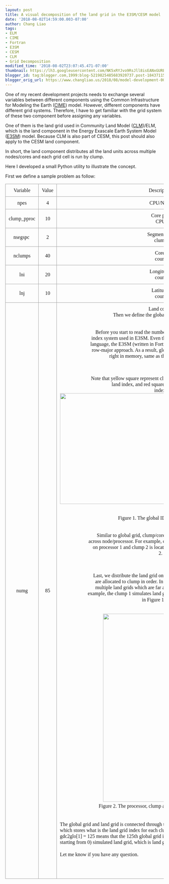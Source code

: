 ```yaml
---
layout: post
title: A visual decomposition of the land grid in the E3SM/CESM model
date: '2018-08-02T14:59:00.003-07:00'
author: Chang Liao
tags:
- ELM
- CIME
- Fortran
- E3SM
- CESM
- CLM
- Grid Decomposition
modified_time: '2018-08-02T23:07:45.471-07:00'
thumbnail: https://lh3.googleusercontent.com/NK5xRYJvo9RsJll8isEANxGUREJvm8rQSW8YuM4LLHByuSW3wIO5bMHW15nzwgP5zqKmXBnKlkv5-O0RQ5iZbcXOI4nszOVLVgzLOaDsibN32vfbo0puI3KqQE9afOQ8LHGEem-4PQG3Ew=s72-c
blogger_id: tag:blogger.com,1999:blog-5219825485683920737.post-1843711549862235551
blogger_orig_url: https://www.changliao.us/2018/08/model-development-005.html
---
```


One of my recent development projects needs to exchange several variables 
between different components using the Common Infrastructure for Modeling the 
Earth ([CIME](http://esmci.github.io/cime/)) model. However, different 
components have different grid systems. Therefore, I have to get familiar with 
the grid system of these two component before assigning any variables. 

One of them is the land grid used in Community Land Model 
([CLM](http://www.cesm.ucar.edu/models/clm/))/ELM, which is the land component 
in the Energy Exascale Earth System Model ([E3SM](https://e3sm.org/)) model. 
Because CLM is also part of CESM, this post should also apply to the CESM land 
component. 
<div> 
<div>In short, the land component distributes all the land units across 
multiple nodes/cores and each grid cell is run by clump. 

Here I developed a small Python utility to illustrate the concept. 

First we define a sample problem as follow: 
<div class="separator" style="clear: both; text-align: center;"><div 
class="separator" style="clear: both; text-align: center;"> 
<table id="docs-internal-guid-7bf7207c-fc8e-8b0a-7154-1976a4e94853" 
style="border-collapse: collapse; border: none; text-align: 
center;"><colgroup><col width="159px"></col><col width="66px"></col><col 
width="192px"></col></colgroup><tr style="height: 38px;"><td 
style="border-bottom: solid #9E9E9E 1px; border-left: solid #9E9E9E 1px; 
border-right: solid #9E9E9E 1px; border-top: solid #9E9E9E 1px; 
padding-bottom: 10px; padding-left: 10px; padding-right: 10px; padding-top: 
10px; vertical-align: middle;"><div dir="ltr" style="line-height: 1.2; 
margin-bottom: 0pt; margin-top: 0pt; text-align: center;"><span 
style="font-family: &quot;times new roman&quot;; font-size: 12pt; 
vertical-align: baseline; white-space: pre-wrap;">Variable<td 
style="border-bottom: solid #9E9E9E 1px; border-left: solid #9E9E9E 1px; 
border-right: solid #9E9E9E 1px; border-top: solid #9E9E9E 1px; 
padding-bottom: 10px; padding-left: 10px; padding-right: 10px; padding-top: 
10px; vertical-align: middle;"><div dir="ltr" style="line-height: 1.2; 
margin-bottom: 0pt; margin-top: 0pt; text-align: center;"><span 
style="font-family: &quot;times new roman&quot;; font-size: 12pt; 
vertical-align: baseline; white-space: pre-wrap;">Value<td 
style="border-bottom: solid #9E9E9E 1px; border-left: solid #9E9E9E 1px; 
border-right: solid #9E9E9E 1px; border-top: solid #9E9E9E 1px; 
padding-bottom: 10px; padding-left: 10px; padding-right: 10px; padding-top: 
10px; vertical-align: middle;"><div dir="ltr" style="line-height: 1.2; 
margin-bottom: 0pt; margin-top: 0pt; text-align: center;"><span 
style="font-family: &quot;times new roman&quot;; font-size: 12pt; 
vertical-align: baseline; white-space: pre-wrap;">Description<tr 
style="height: 38px;"><td style="border-bottom: solid #9E9E9E 1px; 
border-left: solid #9E9E9E 1px; border-right: solid #9E9E9E 1px; border-top: 
solid #9E9E9E 1px; padding-bottom: 10px; padding-left: 10px; padding-right: 
10px; padding-top: 10px; vertical-align: middle;"><div dir="ltr" 
style="line-height: 1.2; margin-bottom: 0pt; margin-top: 0pt; text-align: 
center;"><span style="font-family: &quot;times new roman&quot;; font-size: 
12pt; vertical-align: baseline; white-space: pre-wrap;">npes<td 
style="border-bottom: solid #9E9E9E 1px; border-left: solid #9E9E9E 1px; 
border-right: solid #9E9E9E 1px; border-top: solid #9E9E9E 1px; 
padding-bottom: 10px; padding-left: 10px; padding-right: 10px; padding-top: 
10px; vertical-align: middle;"><div dir="ltr" style="line-height: 1.2; 
margin-bottom: 0pt; margin-top: 0pt; text-align: center;"><span 
style="font-family: &quot;times new roman&quot;; font-size: 12pt; 
vertical-align: baseline; white-space: pre-wrap;">4<td style="border-bottom: 
solid #9E9E9E 1px; border-left: solid #9E9E9E 1px; border-right: solid #9E9E9E 
1px; border-top: solid #9E9E9E 1px; padding-bottom: 10px; padding-left: 10px; 
padding-right: 10px; padding-top: 10px; vertical-align: middle;"><div 
dir="ltr" style="line-height: 1.2; margin-bottom: 0pt; margin-top: 0pt; 
text-align: center;"><span style="font-family: &quot;times new roman&quot;; 
font-size: 12pt; vertical-align: baseline; white-space: pre-wrap;">CPU/Node<tr 
style="height: 38px;"><td style="border-bottom: solid #9E9E9E 1px; 
border-left: solid #9E9E9E 1px; border-right: solid #9E9E9E 1px; border-top: 
solid #9E9E9E 1px; padding-bottom: 10px; padding-left: 10px; padding-right: 
10px; padding-top: 10px; vertical-align: middle;"><div dir="ltr" 
style="line-height: 1.2; margin-bottom: 0pt; margin-top: 0pt; text-align: 
center;"><span style="font-family: &quot;times new roman&quot;; font-size: 
12pt; vertical-align: baseline; white-space: pre-wrap;">clump_pproc <td 
style="border-bottom: solid #9E9E9E 1px; border-left: solid #9E9E9E 1px; 
border-right: solid #9E9E9E 1px; border-top: solid #9E9E9E 1px; 
padding-bottom: 10px; padding-left: 10px; padding-right: 10px; padding-top: 
10px; vertical-align: middle;"><div dir="ltr" style="line-height: 1.2; 
margin-bottom: 0pt; margin-top: 0pt; text-align: center;"><span 
style="font-family: &quot;times new roman&quot;; font-size: 12pt; 
vertical-align: baseline; white-space: pre-wrap;">10<td style="border-bottom: 
solid #9E9E9E 1px; border-left: solid #9E9E9E 1px; border-right: solid #9E9E9E 
1px; border-top: solid #9E9E9E 1px; padding-bottom: 10px; padding-left: 10px; 
padding-right: 10px; padding-top: 10px; vertical-align: middle;"><div 
dir="ltr" style="line-height: 1.2; margin-bottom: 0pt; margin-top: 0pt; 
text-align: center;"><span style="font-family: &quot;times new roman&quot;; 
font-size: 12pt; vertical-align: baseline; white-space: pre-wrap;">Core per 
CPU<tr style="height: 38px;"><td style="border-bottom: solid #9E9E9E 1px; 
border-left: solid #9E9E9E 1px; border-right: solid #9E9E9E 1px; border-top: 
solid #9E9E9E 1px; padding-bottom: 10px; padding-left: 10px; padding-right: 
10px; padding-top: 10px; vertical-align: middle;"><div dir="ltr" 
style="line-height: 1.2; margin-bottom: 0pt; margin-top: 0pt; text-align: 
center;"><span style="font-family: &quot;times new roman&quot;; font-size: 
12pt; vertical-align: baseline; white-space: pre-wrap;">nsegspc <td 
style="border-bottom: solid #9E9E9E 1px; border-left: solid #9E9E9E 1px; 
border-right: solid #9E9E9E 1px; border-top: solid #9E9E9E 1px; 
padding-bottom: 10px; padding-left: 10px; padding-right: 10px; padding-top: 
10px; vertical-align: middle;"><div dir="ltr" style="line-height: 1.2; 
margin-bottom: 0pt; margin-top: 0pt; text-align: center;"><span 
style="font-family: &quot;times new roman&quot;; font-size: 12pt; 
vertical-align: baseline; white-space: pre-wrap;">2<td style="border-bottom: 
solid #9E9E9E 1px; border-left: solid #9E9E9E 1px; border-right: solid #9E9E9E 
1px; border-top: solid #9E9E9E 1px; padding-bottom: 10px; padding-left: 10px; 
padding-right: 10px; padding-top: 10px; vertical-align: middle;"><div 
dir="ltr" style="line-height: 1.2; margin-bottom: 0pt; margin-top: 0pt; 
text-align: center;"><span style="font-family: &quot;times new roman&quot;; 
font-size: 12pt; vertical-align: baseline; white-space: pre-wrap;">Segment per 
clump<tr style="height: 38px;"><td style="border-bottom: solid #9E9E9E 1px; 
border-left: solid #9E9E9E 1px; border-right: solid #9E9E9E 1px; border-top: 
solid #9E9E9E 1px; padding-bottom: 10px; padding-left: 10px; padding-right: 
10px; padding-top: 10px; vertical-align: middle;"><div dir="ltr" 
style="line-height: 1.2; margin-bottom: 0pt; margin-top: 0pt; text-align: 
center;"><span style="font-family: &quot;times new roman&quot;; font-size: 
12pt; vertical-align: baseline; white-space: pre-wrap;">nclumps<td 
style="border-bottom: solid #9E9E9E 1px; border-left: solid #9E9E9E 1px; 
border-right: solid #9E9E9E 1px; border-top: solid #9E9E9E 1px; 
padding-bottom: 10px; padding-left: 10px; padding-right: 10px; padding-top: 
10px; vertical-align: middle;"><div dir="ltr" style="line-height: 1.2; 
margin-bottom: 0pt; margin-top: 0pt; text-align: center;"><span 
style="font-family: &quot;times new roman&quot;; font-size: 12pt; 
vertical-align: baseline; white-space: pre-wrap;">40<td style="border-bottom: 
solid #9E9E9E 1px; border-left: solid #9E9E9E 1px; border-right: solid #9E9E9E 
1px; border-top: solid #9E9E9E 1px; padding-bottom: 10px; padding-left: 10px; 
padding-right: 10px; padding-top: 10px; vertical-align: middle;"><div 
dir="ltr" style="line-height: 1.2; margin-bottom: 0pt; margin-top: 0pt; 
text-align: center;"><span style="font-family: &quot;times new roman&quot;; 
font-size: 12pt; vertical-align: baseline; white-space: pre-wrap;">Core 
count<tr style="height: 38px;"><td style="border-bottom: solid #9E9E9E 1px; 
border-left: solid #9E9E9E 1px; border-right: solid #9E9E9E 1px; border-top: 
solid #9E9E9E 1px; padding-bottom: 10px; padding-left: 10px; padding-right: 
10px; padding-top: 10px; vertical-align: middle;"><div dir="ltr" 
style="line-height: 1.2; margin-bottom: 0pt; margin-top: 0pt; text-align: 
center;"><span style="font-family: &quot;times new roman&quot;; font-size: 
12pt; vertical-align: baseline; white-space: pre-wrap;">lni<td 
style="border-bottom: solid #9E9E9E 1px; border-left: solid #9E9E9E 1px; 
border-right: solid #9E9E9E 1px; border-top: solid #9E9E9E 1px; 
padding-bottom: 10px; padding-left: 10px; padding-right: 10px; padding-top: 
10px; vertical-align: middle;"><div dir="ltr" style="line-height: 1.2; 
margin-bottom: 0pt; margin-top: 0pt; text-align: center;"><span 
style="font-family: &quot;times new roman&quot;; font-size: 12pt; 
vertical-align: baseline; white-space: pre-wrap;">20<td style="border-bottom: 
solid #9E9E9E 1px; border-left: solid #9E9E9E 1px; border-right: solid #9E9E9E 
1px; border-top: solid #9E9E9E 1px; padding-bottom: 10px; padding-left: 10px; 
padding-right: 10px; padding-top: 10px; vertical-align: middle;"><div 
dir="ltr" style="line-height: 1.2; margin-bottom: 0pt; margin-top: 0pt; 
text-align: center;"><span style="font-family: &quot;times new roman&quot;; 
font-size: 12pt; vertical-align: baseline; white-space: pre-wrap;">Longitude 
count<tr style="height: 38px;"><td style="border-bottom: solid #9E9E9E 1px; 
border-left: solid #9E9E9E 1px; border-right: solid #9E9E9E 1px; border-top: 
solid #9E9E9E 1px; padding-bottom: 10px; padding-left: 10px; padding-right: 
10px; padding-top: 10px; vertical-align: middle;"><div dir="ltr" 
style="line-height: 1.2; margin-bottom: 0pt; margin-top: 0pt; text-align: 
center;"><span style="font-family: &quot;times new roman&quot;; font-size: 
12pt; vertical-align: baseline; white-space: pre-wrap;">lnj<td 
style="border-bottom: solid #9E9E9E 1px; border-left: solid #9E9E9E 1px; 
border-right: solid #9E9E9E 1px; border-top: solid #9E9E9E 1px; 
padding-bottom: 10px; padding-left: 10px; padding-right: 10px; padding-top: 
10px; vertical-align: middle;"><div dir="ltr" style="line-height: 1.2; 
margin-bottom: 0pt; margin-top: 0pt; text-align: center;"><span 
style="font-family: &quot;times new roman&quot;; font-size: 12pt; 
vertical-align: baseline; white-space: pre-wrap;">10<td style="border-bottom: 
solid #9E9E9E 1px; border-left: solid #9E9E9E 1px; border-right: solid #9E9E9E 
1px; border-top: solid #9E9E9E 1px; padding-bottom: 10px; padding-left: 10px; 
padding-right: 10px; padding-top: 10px; vertical-align: middle;"><div 
dir="ltr" style="line-height: 1.2; margin-bottom: 0pt; margin-top: 0pt; 
text-align: center;"><span style="font-family: &quot;times new roman&quot;; 
font-size: 12pt; vertical-align: baseline; white-space: pre-wrap;">Latitude 
count<tr style="height: 38px;"><td style="border-bottom: solid #9E9E9E 1px; 
border-left: solid #9E9E9E 1px; border-right: solid #9E9E9E 1px; border-top: 
solid #9E9E9E 1px; padding-bottom: 10px; padding-left: 10px; padding-right: 
10px; padding-top: 10px; vertical-align: middle;"><div dir="ltr" 
style="line-height: 1.2; margin-bottom: 0pt; margin-top: 0pt; text-align: 
center;"><span style="font-family: &quot;times new roman&quot;; font-size: 
12pt; vertical-align: baseline; white-space: pre-wrap;">numg<td 
style="border-bottom: solid #9E9E9E 1px; border-left: solid #9E9E9E 1px; 
border-right: solid #9E9E9E 1px; border-top: solid #9E9E9E 1px; 
padding-bottom: 10px; padding-left: 10px; padding-right: 10px; padding-top: 
10px; vertical-align: middle;"><div dir="ltr" style="line-height: 1.2; 
margin-bottom: 0pt; margin-top: 0pt; text-align: center;"><span 
style="font-family: &quot;times new roman&quot;; font-size: 12pt; 
vertical-align: baseline; white-space: pre-wrap;">85<td style="border-bottom: 
solid #9E9E9E 1px; border-left: solid #9E9E9E 1px; border-right: solid #9E9E9E 
1px; border-top: solid #9E9E9E 1px; padding-bottom: 10px; padding-left: 10px; 
padding-right: 10px; padding-top: 10px; vertical-align: middle;"><div 
dir="ltr" style="line-height: 1.2; margin-bottom: 0pt; margin-top: 0pt; 
text-align: center;"><span style="font-family: &quot;times new roman&quot;; 
font-size: 12pt; vertical-align: baseline; white-space: pre-wrap;">Land count 
Then we define the global grid and land mask: 

Before you start to read the numbers, you need to understand the index system 
used in E3SM. 
Even though Fortran is a 
[column-major](https://en.wikipedia.org/wiki/Row-_and_column-major_order) 
language, the E3SM (written in Fortran) stores the global grid using a 
row-major approach. As a result, global grid index starts from left to right 
in memory, same as the land mask (Figure 1). 

Note that yellow square represent clump index, blue square represent land 
index, and red square represents global grid index.<img height="352" 
id="docs-internal-guid-cfc78fda-fc8f-4cab-758a-91d4a1dbdd93" 
src="https://lh3.googleusercontent.com/NK5xRYJvo9RsJll8isEANxGUREJvm8rQSW8YuM4LLHByuSW3wIO5bMHW15nzwgP5zqKmXBnKlkv5-O0RQ5iZbcXOI4nszOVLVgzLOaDsibN32vfbo0puI3KqQE9afOQ8LHGEem-4PQG3Ew" 
width="640" /> 
<div style="text-align: center;">Figure 1. The global ID and land ID map. 

Similar to global grid, clump/core index starts from left to right across 
node/processor. For example, clump 1 is located on the first core on processor 
1 and clump 2 is located on the first core on processor 2. 

Last, we distribute the land grid onto the clumps. All the land grids are 
allocated to clump in order. In the end, a clump may simulate multiple land 
grids which are far away in the spatial domain. For example, the clump 1 
simulates land grid 1, 41 and 81 (circled in yellow in Figure 1 and 2). 
<div style="text-align: center;"><img height="598px;" 
id="docs-internal-guid-e1ad27a7-fc90-2a62-a184-32e152985c10" 
src="https://lh5.googleusercontent.com/2GEbYlp4yVj99-6OsZW1B_Dl_NDGlmrCOZRdmtjiE5zAVKo7410r9TLZCVybR-IG6DvtJIobiqj55-iXhr4ZIg58i_TDRNxI5e1vm4W8mNLsw0KUSKl3jkcH1BiE9R9GLD7hkbSfGBNM7g" 
width="361px;" /> 
Figure 2. The processor, clump and land grid decomposition. 

<div style="text-align: left;"> 
The global grid and land grid is connected through the “gdc2glo” variable, 
which stores what is the land grid index for each clump in order. For example, 
gdc2glo[1] = 125 means that the 125th global grid is the “second” (index 
starting from 0) simulated land grid, which is land grid 41.<div> 
<div>Let me know if you have any question. 
<div> 